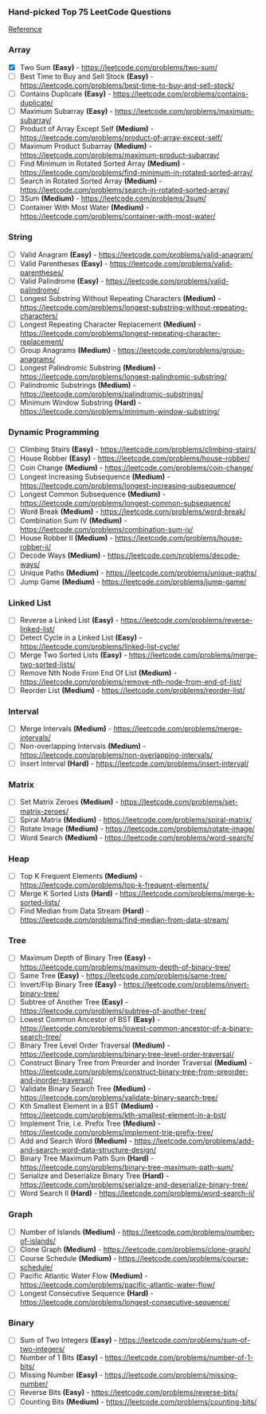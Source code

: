 ### Hand-picked Top 75 LeetCode Questions

[Reference](https://www.teamblind.com/post/New-Year-Gift---Curated-List-of-Top-100-LeetCode-Questions-to-Save-Your-Time-OaM1orEU)

### Array

- [x] Two Sum **(Easy)** - https://leetcode.com/problems/two-sum/
- [ ] Best Time to Buy and Sell Stock **(Easy)** -
      https://leetcode.com/problems/best-time-to-buy-and-sell-stock/
- [ ] Contains Duplicate **(Easy)** - https://leetcode.com/problems/contains-duplicate/
- [ ] Maximum Subarray **(Easy)** - https://leetcode.com/problems/maximum-subarray/
- [ ] Product of Array Except Self **(Medium)** -
      https://leetcode.com/problems/product-of-array-except-self/
- [ ] Maximum Product Subarray **(Medium)** - https://leetcode.com/problems/maximum-product-subarray/
- [ ] Find Minimum in Rotated Sorted Array **(Medium)** -
      https://leetcode.com/problems/find-minimum-in-rotated-sorted-array/
- [ ] Search in Rotated Sorted Array **(Medium)** -
      https://leetcode.com/problems/search-in-rotated-sorted-array/
- [ ] 3Sum **(Medium)** - https://leetcode.com/problems/3sum/
- [ ] Container With Most Water **(Medium)** - https://leetcode.com/problems/container-with-most-water/

### String

- [ ] Valid Anagram **(Easy)** - https://leetcode.com/problems/valid-anagram/
- [ ] Valid Parentheses **(Easy)** - https://leetcode.com/problems/valid-parentheses/
- [ ] Valid Palindrome **(Easy)** - https://leetcode.com/problems/valid-palindrome/
- [ ] Longest Substring Without Repeating Characters **(Medium)** -
      https://leetcode.com/problems/longest-substring-without-repeating-characters/
- [ ] Longest Repeating Character Replacement **(Medium)** -
      https://leetcode.com/problems/longest-repeating-character-replacement/
- [ ] Group Anagrams **(Medium)** - https://leetcode.com/problems/group-anagrams/
- [ ] Longest Palindromic Substring **(Medium)** -
      https://leetcode.com/problems/longest-palindromic-substring/
- [ ] Palindromic Substrings **(Medium)** - https://leetcode.com/problems/palindromic-substrings/
- [ ] Minimum Window Substring **(Hard)** - https://leetcode.com/problems/minimum-window-substring/

### Dynamic Programming

- [ ] Climbing Stairs **(Easy)** - https://leetcode.com/problems/climbing-stairs/
- [ ] House Robber **(Easy)** - https://leetcode.com/problems/house-robber/
- [ ] Coin Change **(Medium)** - https://leetcode.com/problems/coin-change/
- [ ] Longest Increasing Subsequence **(Medium)** -
      https://leetcode.com/problems/longest-increasing-subsequence/
- [ ] Longest Common Subsequence **(Medium)** -
      https://leetcode.com/problems/longest-common-subsequence/
- [ ] Word Break **(Medium)** - https://leetcode.com/problems/word-break/
- [ ] Combination Sum IV **(Medium)** - https://leetcode.com/problems/combination-sum-iv/
- [ ] House Robber II **(Medium)** - https://leetcode.com/problems/house-robber-ii/
- [ ] Decode Ways **(Medium)** - https://leetcode.com/problems/decode-ways/
- [ ] Unique Paths **(Medium)** - https://leetcode.com/problems/unique-paths/
- [ ] Jump Game **(Medium)** - https://leetcode.com/problems/jump-game/

### Linked List

- [ ] Reverse a Linked List **(Easy)** - https://leetcode.com/problems/reverse-linked-list/
- [ ] Detect Cycle in a Linked List **(Easy)** - https://leetcode.com/problems/linked-list-cycle/
- [ ] Merge Two Sorted Lists **(Easy)** - https://leetcode.com/problems/merge-two-sorted-lists/
- [ ] Remove Nth Node From End Of List **(Medium)** -
      https://leetcode.com/problems/remove-nth-node-from-end-of-list/
- [ ] Reorder List **(Medium)** - https://leetcode.com/problems/reorder-list/

### Interval

- [ ] Merge Intervals **(Medium)** - https://leetcode.com/problems/merge-intervals/
- [ ] Non-overlapping Intervals **(Medium)** - https://leetcode.com/problems/non-overlapping-intervals/
- [ ] Insert Interval **(Hard)** - https://leetcode.com/problems/insert-interval/

### Matrix

- [ ] Set Matrix Zeroes **(Medium)** - https://leetcode.com/problems/set-matrix-zeroes/
- [ ] Spiral Matrix **(Medium)** - https://leetcode.com/problems/spiral-matrix/
- [ ] Rotate Image **(Medium)** - https://leetcode.com/problems/rotate-image/
- [ ] Word Search **(Medium)** - https://leetcode.com/problems/word-search/

### Heap

- [ ] Top K Frequent Elements **(Medium)** - https://leetcode.com/problems/top-k-frequent-elements/
- [ ] Merge K Sorted Lists **(Hard)** - https://leetcode.com/problems/merge-k-sorted-lists/
- [ ] Find Median from Data Stream **(Hard)** -
      https://leetcode.com/problems/find-median-from-data-stream/

### Tree

- [ ] Maximum Depth of Binary Tree **(Easy)** -
      https://leetcode.com/problems/maximum-depth-of-binary-tree/
- [ ] Same Tree **(Easy)** - https://leetcode.com/problems/same-tree/
- [ ] Invert/Flip Binary Tree **(Easy)** - https://leetcode.com/problems/invert-binary-tree/
- [ ] Subtree of Another Tree **(Easy)** - https://leetcode.com/problems/subtree-of-another-tree/
- [ ] Lowest Common Ancestor of BST **(Easy)** -
      https://leetcode.com/problems/lowest-common-ancestor-of-a-binary-search-tree/
- [ ] Binary Tree Level Order Traversal **(Medium)** -
      https://leetcode.com/problems/binary-tree-level-order-traversal/
- [ ] Construct Binary Tree from Preorder and Inorder Traversal **(Medium)** -
      https://leetcode.com/problems/construct-binary-tree-from-preorder-and-inorder-traversal/
- [ ] Validate Binary Search Tree **(Medium)** -
      https://leetcode.com/problems/validate-binary-search-tree/
- [ ] Kth Smallest Element in a BST **(Medium)** -
      https://leetcode.com/problems/kth-smallest-element-in-a-bst/
- [ ] Implement Trie, i.e. Prefix Tree **(Medium)** -
      https://leetcode.com/problems/implement-trie-prefix-tree/
- [ ] Add and Search Word **(Medium)** -
      https://leetcode.com/problems/add-and-search-word-data-structure-design/
- [ ] Binary Tree Maximum Path Sum **(Hard)** -
      https://leetcode.com/problems/binary-tree-maximum-path-sum/
- [ ] Serialize and Deserialize Binary Tree **(Hard)** -
      https://leetcode.com/problems/serialize-and-deserialize-binary-tree/
- [ ] Word Search II **(Hard)** - https://leetcode.com/problems/word-search-ii/

### Graph

- [ ] Number of Islands **(Medium)** - https://leetcode.com/problems/number-of-islands/
- [ ] Clone Graph **(Medium)** - https://leetcode.com/problems/clone-graph/
- [ ] Course Schedule **(Medium)** - https://leetcode.com/problems/course-schedule/
- [ ] Pacific Atlantic Water Flow **(Medium)** -
      https://leetcode.com/problems/pacific-atlantic-water-flow/
- [ ] Longest Consecutive Sequence **(Hard)** -
      https://leetcode.com/problems/longest-consecutive-sequence/

### Binary

- [ ] Sum of Two Integers **(Easy)** - https://leetcode.com/problems/sum-of-two-integers/
- [ ] Number of 1 Bits **(Easy)** - https://leetcode.com/problems/number-of-1-bits/
- [ ] Missing Number **(Easy)** - https://leetcode.com/problems/missing-number/
- [ ] Reverse Bits **(Easy)** - https://leetcode.com/problems/reverse-bits/
- [ ] Counting Bits **(Medium)** - https://leetcode.com/problems/counting-bits/
